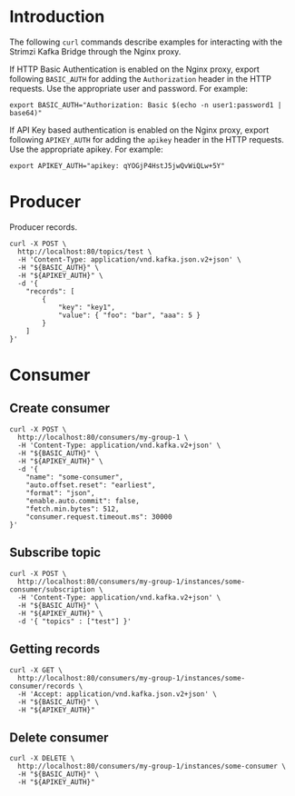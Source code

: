 # Introduction

The following `curl` commands describe examples for interacting with the Strimzi Kafka Bridge through the Nginx proxy.

If HTTP Basic Authentication is enabled on the Nginx proxy, export following `BASIC_AUTH` for adding the `Authorization` header in the HTTP requests.
Use the appropriate user and password.
For example:

```shell
export BASIC_AUTH="Authorization: Basic $(echo -n user1:password1 | base64)"
```

If API Key based authentication is enabled on the Nginx proxy, export following `APIKEY_AUTH` for adding the `apikey` header in the HTTP requests.
Use the appropriate apikey.
For example:

```shell
export APIKEY_AUTH="apikey: qYOGjP4HstJ5jwQvWiQLw+5Y"
```

# Producer

Producer records.

```shell
curl -X POST \
  http://localhost:80/topics/test \
  -H 'Content-Type: application/vnd.kafka.json.v2+json' \
  -H "${BASIC_AUTH}" \
  -H "${APIKEY_AUTH}" \
  -d '{
	"records": [
		{
			"key": "key1",
			"value": { "foo": "bar", "aaa": 5 }
		}
	]
}'
```

# Consumer

## Create consumer

```shell
curl -X POST \
  http://localhost:80/consumers/my-group-1 \
  -H 'Content-Type: application/vnd.kafka.v2+json' \
  -H "${BASIC_AUTH}" \
  -H "${APIKEY_AUTH}" \  
  -d '{
	"name": "some-consumer",
	"auto.offset.reset": "earliest",
	"format": "json",
	"enable.auto.commit": false,
	"fetch.min.bytes": 512,
	"consumer.request.timeout.ms": 30000
}'
```

## Subscribe topic

```shell
curl -X POST \
  http://localhost:80/consumers/my-group-1/instances/some-consumer/subscription \
  -H 'Content-Type: application/vnd.kafka.v2+json' \
  -H "${BASIC_AUTH}" \
  -H "${APIKEY_AUTH}" \
  -d '{ "topics" : ["test"] }'
```

## Getting records

```shell
curl -X GET \
  http://localhost:80/consumers/my-group-1/instances/some-consumer/records \
  -H 'Accept: application/vnd.kafka.json.v2+json' \
  -H "${BASIC_AUTH}" \
  -H "${APIKEY_AUTH}"
```

## Delete consumer

```shell
curl -X DELETE \
  http://localhost:80/consumers/my-group-1/instances/some-consumer \
  -H "${BASIC_AUTH}" \
  -H "${APIKEY_AUTH}"
```